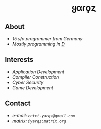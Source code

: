 <h1 align="center">
    ყαɾϙȥ
</h1>

## About
* _15 y/o programmer from Germany_
* _Mostly programming in [D](https://dlang.org)_

## Interests
* _Application Development_
* _Compiler Construction_
* _Cyber Security_
* _Game Development_

## Contact
* _e-mail: `cntct.yarqz@gmail.com`_
* _[matrix](https://matrix.org): `@yarqz:matrix.org`_